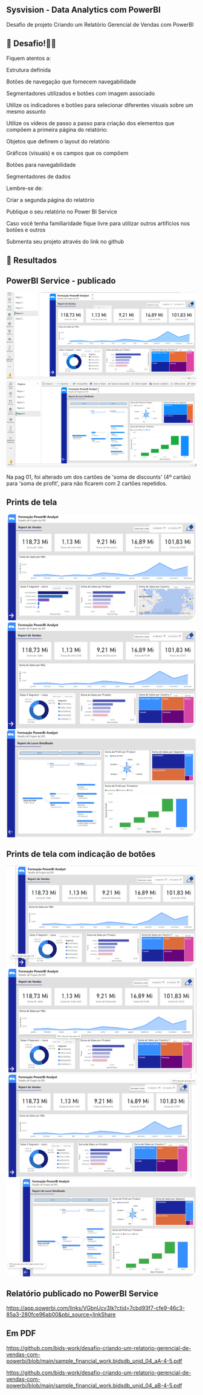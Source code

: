 ## Sysvision - Data Analytics com PowerBI
Desafio de projeto
Criando um Relatório Gerencial de Vendas com PowerBI


## 🎯 Desafio!💪🤓

Fiquem atentos a: 

Estrutura definida 

Botões de navegação que fornecem navegabilidade 

Segmentadores utilizados e botões com imagem associado 

Utilize os indicadores e botões para selecionar diferentes visuais sobre um mesmo assunto 

 

Utilize os vídeos de passo a passo para criação dos elementos que compõem a primeira página do relatório: 

Objetos que definem o layout do relatório 

Gráficos (visuais) e os campos que os compõem 

Botões para navegabilidade 

Segmentadores de dados 

 

Lembre-se de: 

Criar a segunda página do relatório 

Publique o seu relatório no Power BI Service 

Caso você tenha familiaridade fique livre para utilizar outros artifícios nos botões e outros 

Submenta seu projeto através do link no github 



## 🚀 Resultados

## PowerBI Service - publicado
![pag 01 - service](https://github.com/bids-work/desafio-criando-um-relatorio-gerencial-de-vendas-com-powerbi/blob/main/desafio%20unid%2004%20-%20service%2001.PNG)
![pag 02 - service](https://github.com/bids-work/desafio-criando-um-relatorio-gerencial-de-vendas-com-powerbi/blob/main/desafio%20unid%2004%20-%20service%2002.PNG)

Na pag 01, foi alterado um dos cartões de 'soma de discounts' (4º cartão) para 'soma de profit', para não ficarem com 2 cartões repetidos.


## Prints de tela
![pag 01 - bar/map pbix](https://github.com/bids-work/desafio-criando-um-relatorio-gerencial-de-vendas-com-powerbi/blob/main/desafio%20unid%2004%20-%20pag%2001a%20de%20pbix.png)
![pag 01 - rosca/tree pbix](https://github.com/bids-work/desafio-criando-um-relatorio-gerencial-de-vendas-com-powerbi/blob/main/desafio%20unid%2004%20-%20pag%2001b%20de%20pbix.png)
![pag 02 - pbix](https://github.com/bids-work/desafio-criando-um-relatorio-gerencial-de-vendas-com-powerbi/blob/main/desafio%20unid%2004%20-%20pag%2002%20de%20pbix.png)


## Prints de tela com indicação de botões
![pag 01 - pbix com link seta](https://github.com/bids-work/desafio-criando-um-relatorio-gerencial-de-vendas-com-powerbi/blob/main/desafio%20unid%2004%20-%20pag%2001c%20link%201%20de%20pbix.png)
![pag 01 - pbix com link pie](https://github.com/bids-work/desafio-criando-um-relatorio-gerencial-de-vendas-com-powerbi/blob/main/desafio%20unid%2004%20-%20pag%2001d%20link%202%20de%20pbix.png)
![pag 01 - pbix com link clear](https://github.com/bids-work/desafio-criando-um-relatorio-gerencial-de-vendas-com-powerbi/blob/main/desafio%20unid%2004%20-%20pag%2001e%20link%203%20de%20pbix.png)
![pag 02 - pbix com link voltar](https://github.com/bids-work/desafio-criando-um-relatorio-gerencial-de-vendas-com-powerbi/blob/main/desafio%20unid%2004%20-%20pag%2002b%20link%204%20de%20pbix.png)


## Relatório publicado no PowerBI Service
https://app.powerbi.com/links/VGbnUcv3Ik?ctid=7cbd93f7-cfe9-46c3-85a3-280fce96ab00&pbi_source=linkShare


## Em PDF
https://github.com/bids-work/desafio-criando-um-relatorio-gerencial-de-vendas-com-powerbi/blob/main/sample_financial_work.bidsdb_unid_04_aA-4-5.pdf

https://github.com/bids-work/desafio-criando-um-relatorio-gerencial-de-vendas-com-powerbi/blob/main/sample_financial_work.bidsdb_unid_04_aB-4-5.pdf

```
